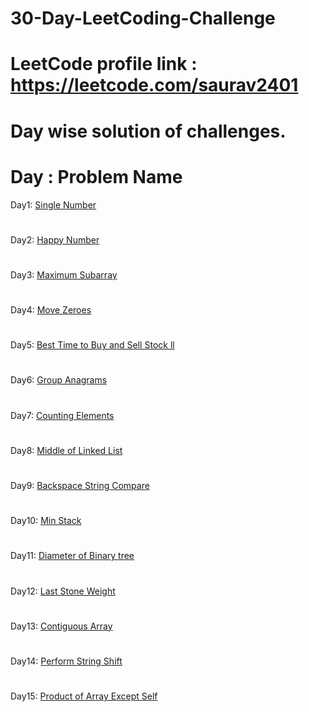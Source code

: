 # 30-Day-LeetCoding-Challenge
# LeetCode profile link : https://leetcode.com/saurav2401
# Day wise solution of challenges. 
# Day : Problem Name
Day1: [Single Number](week1/day_1.py)
#
Day2: [Happy Number](week1/day_2.py)
#
Day3: [Maximum Subarray](week1/day_3.py)
#
Day4: [Move Zeroes](week1/day_4.py)
#
Day5: [Best Time to Buy and Sell Stock ll](week1/day_5.py)
#
Day6: [Group Anagrams](week1/day_6.py)
#
Day7: [Counting Elements](week1/day_7.py)
#
Day8: [Middle of Linked List](week2/day_8.py)
#
Day9: [Backspace String Compare](week2/day_9.py)
#
Day10: [Min Stack](week2/day_10.py)
#
Day11: [Diameter of Binary tree](week2/day_11.py)
#
Day12: [Last Stone Weight](week2/day_12.py)
#
Day13: [Contiguous Array](week2/day_13.py)
#
Day14: [Perform String Shift](week2/day_14.py)
#
Day15: [Product of Array Except Self](week3/day_15.py)
